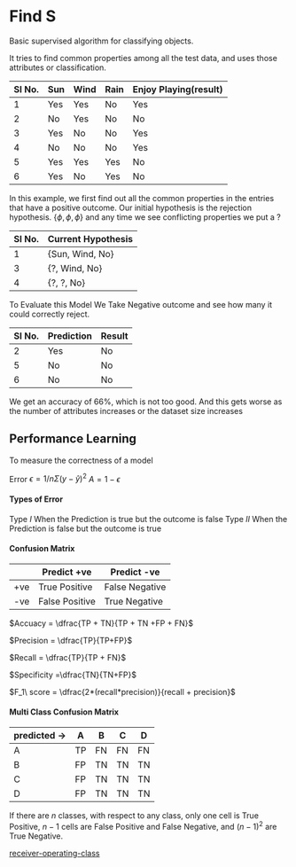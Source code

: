 # Find S
Basic supervised algorithm for classifying objects.

It tries to find common properties among all the test data, and uses those attributes or classification.

| Sl No. | Sun | Wind | Rain | Enjoy Playing(result) |
| ------ | --- | ---- | ---- | --------------------- |
| 1      | Yes | Yes  | No   | Yes                   |
| 2      | No  | Yes  | No   | No                    |
| 3      | Yes | No   | No   | Yes                   |
| 4      | No  | No   | No   | Yes                   |
| 5      | Yes | Yes  | Yes  | No                    |
| 6      | Yes | No   | Yes  | No                    |

In this example, we first find out all the common properties in the entries that have a positive outcome. Our initial hypothesis is the rejection hypothesis. ${\{ \phi, \phi, \phi\}}$ and any time we see conflicting properties we put a $?$

| Sl No. | Current Hypothesis |
| ------ | ------------------ |
| 1      | {Sun, Wind, No}    |
| 3      | {?, Wind, No}      |
| 4      | {?, ?, No}         |

To Evaluate this Model We Take Negative outcome and see how many it could correctly reject.

| Sl No. | Prediction | Result |
| ------ | ---------- | ------ |
| 2      | Yes        | No     |
| 5      | No         | No     |
| 6      | No         | No       |

We get an accuracy of 66%, which is not too good. And this gets worse as the number of attributes increases or the dataset size increases



## Performance Learning



To measure the correctness of a model

 Error  $\epsilon = 1/n \Sigma(y- \hat{y})^2$
          $A = 1- \epsilon$

#### Types of Error
Type $I$ When the Prediction is true but the outcome is false
Type $II$ When the Prediction is false but the outcome is true


#### Confusion Matrix

|     | Predict +ve    | Predict -ve    |
| --- | -------------- | -------------- |
| +ve | True Positive  | False Negative |
| -ve | False Positive | True Negative  |

$Accuacy = \dfrac{TP + TN}{TP + TN +FP + FN}$

$Precision = \dfrac{TP}{TP+FP}$

$Recall = \dfrac{TP}{TP + FN}$

$Specificity =\dfrac{TN}{TN+FP}$

$F_1\ score = \dfrac{2*(recall*precision)}{recall + precision}$
#### Multi Class Confusion Matrix

| predicted -> | A   | B   | C   | D   |
| ------------ | --- | --- | --- | --- |
| A            | TP  | FN  | FN  | FN  |
| B            | FP  | TN  | TN  | TN  |
| C            | FP  | TN  | TN  | TN  |
| D            | FP  | TN  | TN  | TN  |

If there are $n$ classes, with respect to any class, only one cell is True Positive, $n-1$  cells are False Positive and False Negative, and $(n-1)^2$ are True Negative.



[receiver-operating-class](receiver-operating-class.md)

